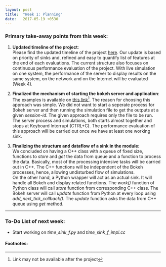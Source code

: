 ```yaml
---
layout: post
title:  "Week 1: Planning"
date:   2017-05-19 +0530
---
```


### Primary take-away points from this week:
1. **Updated timeline of the project**:<br>
Please find the updated timeline of the project [here][milestone]. Our update is based on priority of sinks and, refined and easy to quantify list of features at the end of each evaluations. The current structure also focuses on continuous performance evaluation of the project. With live simulation on one system, the performance of the server to display results on the same system, on the network and on the Internet will be evaluated (Week 4).

2. **Finalized the mechanism of starting the bokeh server and application**:<br>
The examples is available on [this link][top_block][^1]. The reason for choosing this approach was simple. We did not want to start a seperate process for Bokeh server and then running the simulation file to get the outputs at a given _session-id_.
The given approach requires only the file to be run. The server process and simulations, both  starts almost together and stops at Keyboard Interrupt (CTRL+C). The performance evaluation of this approach will be carried out once we have at least one working sink. 

3. **Finalizing the structure and dataflow of a sink in the module**:<br>
We concluded on having a C++ class with a queue of fixed size, functions to _store_ and _get_ the data from queue and a function to process the data. Basically, most of the processing intensive tasks will be carried out in C++. The C++ functions will be independent of the Bokeh processes, hence, allowing undisturbed flow of simulations.<br> 
On the other hand, a Python wrapper will act as an actual sink. It will handle all Bokeh and display related functions. The _work()_ function of Python class will call _store_ function from corresponding C++ class. The Bokeh server will call _update_ function from Python at every loop using _add\_next\_tick\_callback()_. The _update_ function asks the data from C++ queue using _get_ method.

---------------------
### To-Do List of next week:
- Start working on _time\_sink\_f.py_ and _time\_sink\_f\_impl.cc_

#### Footnotes:
[^1]: Link may not be available after the project

[top_block]: https://github.com/kartikp1995/gr-htmlgui/tree/master/examples/top_block.py#L66
[milestone]: /GSoC2017/milestones/

